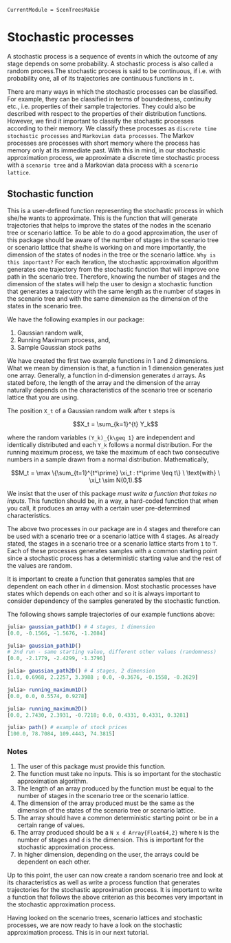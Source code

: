 ```@meta
CurrentModule = ScenTreesMakie
```

# Stochastic processes

A stochastic process is a sequence of events in which the outcome of any stage depends on some probability. A stochastic process is also called a random process.The stochastic process is said to be continuous, if i.e. with probability one, all of its trajectories are continuous functions in `t`.

There are many ways in which the stochastic processes can be classified. For example, they can be classified in terms of boundedness, continuity etc., i.e. properties of their sample trajectories. They could also be described with respect to the properties of their distribution functions. However, we find it important to classify the stochastic processes according to their memory. We classify these processes as `discrete time stochastic processes` and `Markovian data processes`. The Markov processes are processes with short memory where the process has memory only at its immediate past. With this in mind, in our stochastic approximation process, we approximate a discrete time stochastic process with a `scenario tree` and a Markovian data process with a `scenario lattice`.  

## Stochastic function

This is a user-defined function representing the stochastic process in which she/he wants to approximate. This is the function that will generate trajectories that helps to improve the states of the nodes in the scenario tree or scenario lattice. To be able to do a good approximation, the user of this package should be aware of the number of stages in the scenario tree or scenario lattice that she/he is working on and more importantly, the dimension of the states of nodes in the tree or the scenario lattice. `Why is this important?` For each iteration, the stochastic approximation algorithm generates one trajectory from the stochastic function that will improve one path in the scenario tree. Therefore, knowing the number of stages and the dimension of the states will help the user to design a stochastic function that generates a trajectory with the same length as the number of stages in the scenario tree and with the same dimension as the dimension of the states in the scenario tree.

We have the following examples in our package:

1. Gaussian random walk,
2. Running Maximum process, and,
3. Sample Gaussian stock paths

We have created the first two example functions in 1 and 2 dimensions. What we mean by dimension is that, a function in 1 dimension generates just one array. Generally, a function in d-dimension generates `d` arrays. As stated before, the length of the array and the dimension of the array naturally depends on the characteristics of the scenario tree or scenario lattice that you are using.

The position ``X_t`` of a Gaussian random walk after ``t`` steps is
```math
X_t = \sum_{k=1}^{t} Y_k
```
where the random variables ``(Y_k)_{k\geq 1}`` are independent and identically distributed and each ``Y_k`` follows a normal distribution. For the running maximum process, we take the maximum of each two consecutive numbers in a sample drawn from a normal distribution. Mathematically,
```math
M_t = \max \{\sum_{t=1}^{t^\prime} \xi_t : t^\prime \leq t\} \ \text{with} \ \xi_t \sim N(0,1).
```
We insist that the user of this package _must write a function that takes no inputs_. This function should be, in a way, a hard-coded function that when you call, it produces an array with a certain user pre-determined characteristics.

The above two processes in our package are in 4 stages and therefore can be used with a scenario tree or a scenario lattice with 4 stages. As already stated, the stages in a scenario tree or a scenario lattice starts from `1` to `T`. Each of these processes generates samples with a common starting point since a stochastic process has a deterministic starting value and the rest of the values are random.

It is important to create a function that generates samples that are dependent on each other in `d` dimension. Most stochastic processes have states which depends on each other and so it is always important to consider dependency of the samples generated by the stochastic function.

The following shows sample trajectories of our example functions above:

```julia
julia> gaussian_path1D() # 4 stages, 1 dimension
[0.0, -0.1566, -1.5676, -1.2084]

julia> gaussian_path1D()
# 2nd run - same starting value, different other values (randomness)
[0.0, -2.1779, -2.4299, -1.3796]

julia> gaussian_path2D() # 4 stages, 2 dimension
[1.0, 0.6968, 2.2257, 3.3988 ; 0.0, -0.3676, -0.1558, -0.2629]

julia> running_maximum1D()
[0.0, 0.0, 0.5574, 0.9278]

julia> running_maximum2D()
[0.0, 2.7430, 2.3931, -0.7218; 0.0, 0.4331, 0.4331, 0.3281]

julia> path() # example of stock prices
[100.0, 78.7084, 109.4443, 74.3815]
```

### Notes

1. The user of this package must provide this function.
2. The function must take no inputs. This is so important for the stochastic approximation algorithm.
3. The length of an array produced by the function must be equal to the number of stages in the scenario tree or the scenario lattice.
4. The dimension of the array produced must be the same as the dimension of the states of the scenario tree or scenario lattice.
5. The array should have a common deterministic starting point or be in a certain range of values.
6. The array produced should be a `N x d Array{Float64,2}` where `N` is the number of stages and `d` is the dimension. This is important for the stochastic approximation process.
7. In higher dimension, depending on the user, the arrays could be dependent on each other.

Up to this point, the user can now create a random scenario tree and look at its characteristics as well as write a process function that generates trajectories for the stochastic approximation process. It is important to write a function that follows the above criterion as this becomes very important in the stochastic approximation process.

Having looked on the scenario trees, scenario lattices and stochastic processes, we are now ready to have a look on the stochastic approximation process. This is in our next tutorial.
